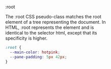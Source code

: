 :root  

The :root CSS pseudo-class matches the root  
element of a tree representing the document. In  
HTML, :root represents the <html> element and is  
identical to the selector html, except that its  
specificity is higher.  

```css
:root {
  --main-color: hotpink;
  --pane-padding: 5px 42px;
}
```
